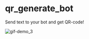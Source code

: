 # qr_generate_bot

Send text to your bot and get QR-code!  
  
![gif-demo_3](https://user-images.githubusercontent.com/93093228/163449608-ef469b35-6121-4358-8683-653b490f62a2.gif)
